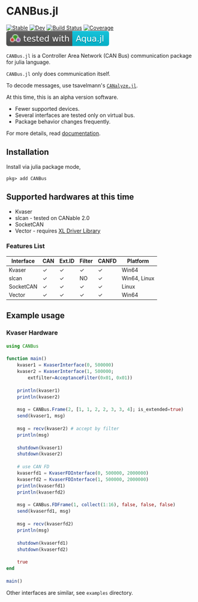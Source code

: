 # CANBus.jl

[![Stable](https://img.shields.io/badge/docs-stable-blue.svg)](https://ichiro-kazusa.github.io/CANBus.jl/stable/)
[![Dev](https://img.shields.io/badge/docs-dev-blue.svg)](https://ichiro-kazusa.github.io/CANBus.jl/dev/)
[![Build Status](https://github.com/ichiro-kazusa/CANBus.jl/actions/workflows/CI.yml/badge.svg?branch=main)](https://github.com/ichiro-kazusa/CANBus.jl/actions/workflows/CI.yml?query=branch%3Amain)
[![Coverage](https://codecov.io/gh/ichiro-kazusa/CANBus.jl/branch/main/graph/badge.svg)](https://codecov.io/gh/ichiro-kazusa/CANBus.jl)
[![Aqua QA](https://raw.githubusercontent.com/JuliaTesting/Aqua.jl/master/badge.svg)](https://github.com/JuliaTesting/Aqua.jl)


`CANBus.jl` is a Controller Area Network (CAN Bus) communication package for julia language.

`CANBus.jl` only does communication itself.

To decode messages, use tsavelmann's [`CANalyze.jl`](https://github.com/tsabelmann/CANalyze.jl/tree/main).

At this time, this is an alpha version software. 
* Fewer supported devices.
* Several interfaces are tested only on virtual bus.
* Package behavior changes frequently.

For more details, read [documentation](https://ichiro-kazusa.github.io/CANBus.jl/stable/).

## Installation
Install via julia package mode, 

```julia-repl
pkg> add CANBus
```

## Supported hardwares at this time

* Kvaser
* slcan - tested on CANable 2.0
* SocketCAN
* Vector - requires [XL Driver Library](https://www.vector.com/int/en/download/xl-driver-library/)

### Features List

|Interface|CAN|Ext.ID|Filter|CANFD|Platform|
|----|----|----|----|----|----|
|Kvaser|✓|✓|✓|✓|Win64|
|slcan|✓|✓|NO|✓|Win64, Linux|
|SocketCAN|✓|✓|✓|✓|Linux|
|Vector|✓|✓|✓|✓|Win64|

## Example usage

### Kvaser Hardware

```jl
using CANBus

function main()
    kvaser1 = KvaserInterface(0, 500000)
    kvaser2 = KvaserInterface(1, 500000;
        extfilter=AcceptanceFilter(0x01, 0x01))

    println(kvaser1)
    println(kvaser2)

    msg = CANBus.Frame(2, [1, 1, 2, 2, 3, 3, 4]; is_extended=true)
    send(kvaser1, msg)

    msg = recv(kvaser2) # accept by filter
    println(msg)

    shutdown(kvaser1)
    shutdown(kvaser2)

    # use CAN FD
    kvaserfd1 = KvaserFDInterface(0, 500000, 2000000)
    kvaserfd2 = KvaserFDInterface(1, 500000, 2000000)
    println(kvaserfd1)
    println(kvaserfd2)

    msg = CANBus.FDFrame(1, collect(1:16), false, false, false)
    send(kvaserfd1, msg)

    msg = recv(kvaserfd2)
    println(msg)

    shutdown(kvaserfd1)
    shutdown(kvaserfd2)

    true
end

main()
```

Other interfaces are similar, see `examples` directory.

